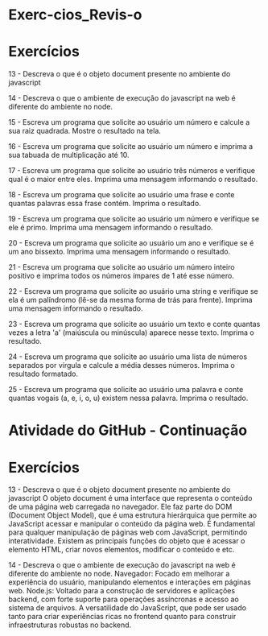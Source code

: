 # Exerc-cios_Revis-o
# Exercícios
13 - Descreva o que é o objeto document presente no ambiente do javascript

14 - Descreva o que o ambiente de execução do javascript na web é diferente do ambiente no node.

15 - Escreva um programa que solicite ao usuário um número e calcule a sua raiz quadrada. Mostre o resultado na tela.

16 - Escreva um programa que solicite ao usuário um número e imprima a sua tabuada de multiplicação até 10.

17 - Escreva um programa que solicite ao usuário três números e verifique qual é o maior entre eles. Imprima uma mensagem informando o resultado.

18 - Escreva um programa que solicite ao usuário uma frase e conte quantas palavras essa frase contém. Imprima o resultado.

19 - Escreva um programa que solicite ao usuário um número e verifique se ele é primo. Imprima uma mensagem informando o resultado.

20 - Escreva um programa que solicite ao usuário um ano e verifique se é um ano bissexto. Imprima uma mensagem informando o resultado.

21 - Escreva um programa que solicite ao usuário um número inteiro positivo e imprima todos os números ímpares de 1 até esse número.

22 - Escreva um programa que solicite ao usuário uma string e verifique se ela é um palíndromo (lê-se da mesma forma de trás para frente). Imprima uma mensagem informando o resultado.

23 - Escreva um programa que solicite ao usuário um texto e conte quantas vezes a letra 'a' (maiúscula ou minúscula) aparece nesse texto. Imprima o resultado.

24 - Escreva um programa que solicite ao usuário uma lista de números separados por vírgula e calcule a média desses números. Imprima o resultado formatado.

25 - Escreva um programa que solicite ao usuário uma palavra e conte quantas vogais (a, e, i, o, u) existem nessa palavra. Imprima o resultado.

# Atividade do GitHub - Continuação
# Exercícios
13 - Descreva o que é o objeto document presente no ambiente do javascript 
O objeto document é uma interface que representa o conteúdo de uma página web carregada no navegador. Ele faz parte do DOM (Document Object Model), que é uma estrutura hierárquica que permite ao JavaScript acessar e manipular o conteúdo da página web. É fundamental para qualquer manipulação de páginas web com JavaScript, permitindo interatividade. Existem as principais funções do objeto que é acessar o elemento HTML, criar novos elementos, modificar o conteúdo e etc. 

14 - Descreva o que o ambiente de execução do javascript na web é diferente do ambiente no node.
Navegador: Focado em melhorar a experiência do usuário, manipulando elementos e interações em páginas web.
Node.js: Voltado para a construção de servidores e aplicações backend, com forte suporte para operações assíncronas e acesso ao sistema de arquivos. 
A versatilidade do JavaScript, que pode ser usado tanto para criar experiências ricas no frontend quanto para construir infraestruturas robustas no backend. 

